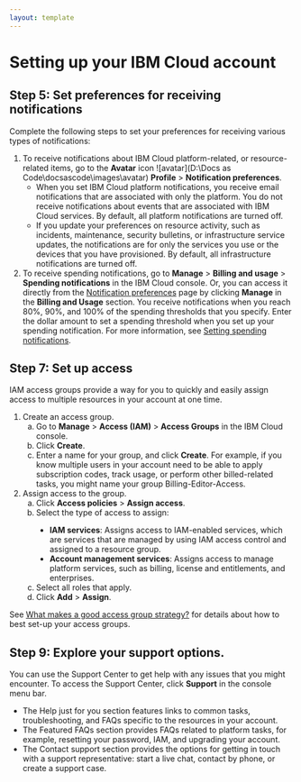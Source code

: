 ```yaml
---
layout: template
---
```


# Setting up your IBM Cloud account

## Step 5: Set preferences for receiving notifications
Complete the following steps to set your preferences for receiving various types of notifications:

1.  To receive notifications about IBM Cloud platform-related, or resource-related items, go to the **Avatar** icon ![avatar](D:\Docs as Code\docsascode\images\avatar)  **Profile** > **Notification preferences**.
	- When you set IBM Cloud platform notifications, you receive email notifications that are associated with only the platform. You do not receive notifications about events that are associated with IBM Cloud services. By default, all platform notifications are turned off.
	- If you update your preferences on resource activity, such as incidents, maintenance, security bulletins, or infrastructure service updates, the notifications are for only the services you use or the devices that you have provisioned. By default, all infrastructure notifications are turned off.
1.  To receive spending notifications, go to **Manage** > **Billing and usage** > **Spending notifications** in the IBM Cloud console. Or, you can access it directly from the [Notification preferences](https://cloud.ibm.com/login?redirect=%2Fuser%2Fnotifications) page by clicking **Manage** in the **Billing and Usage** section.
You receive notifications when you reach 80%, 90%, and 100% of the spending thresholds that you specify. Enter the dollar amount to set a spending threshold when you set up your spending notification. For more information, see [Setting spending notifications](https://cloud.ibm.com/docs/billing-usage?topic=billing-usage-spending).

## Step 7: Set up access
IAM access groups provide a way for you to quickly and easily assign access to multiple resources in your account at one time.

1.	Create an access group.
	<ol type="a">
	<li>Go to <b>Manage</b> > <b>Access (IAM)</b> > <b>Access Groups</b> in the IBM Cloud console.</li>
	<li>Click <b>Create</b>.</li>
	<li>Enter a name for your group, and click <b>Create</b>. For example, if you know multiple users in your account need to be able to apply subscription codes, track usage, or perform other billed-related tasks, you might name your group <span style="border: 1px grey">Billing-Editor-Access</span>.</li>
	</ol>
1.  Assign access to the group.
	<ol type="a">
	<li>Click <b>Access policies</b> > <b>Assign access</b>.</li>
	<li>Select the type of access to assign:</li>
		<ul style="list-style-type:disc;">
		<li> <b>IAM services</b>: Assigns access to IAM-enabled services, which are services that are managed by using IAM access control and assigned to a resource group.</li>
		<li> <b>Account management services</b>: Assigns access to manage platform services, such as billing, license and entitlements, and enterprises.</li>
		</ul>
	<li>Select all roles that apply.</li>
	<li>Click <b>Add</b> > <b>Assign</b>.</li>
	</ol>
See [What makes a good access group strategy?](https://cloud.ibm.com/docs/account?topic=account-account_setup#resource-group-strategy) for details about how to best set-up your access groups.

## Step 9: Explore your support options.
You can use the Support Center to get help with any issues that you might encounter. To access the Support Center, click **Support** in the console menu bar.
- The Help just for you section features links to common tasks, troubleshooting, and FAQs specific to the resources in your account.
- The Featured FAQs section provides FAQs related to platform tasks, for example, resetting your password, IAM, and upgrading your account.
- The Contact support section provides the options for getting in touch with a support representative: start a live chat, contact by phone, or create a support case.
